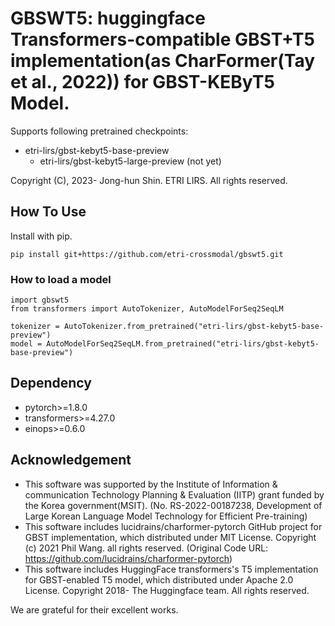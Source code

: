# GBSWT5: huggingface Transformers-compatible GBST+T5 implementation(as CharFormer(Tay et al., 2022)) for GBST-KEByT5 Model.

Supports following pretrained checkpoints:
  * etri-lirs/gbst-kebyt5-base-preview
	* etri-lirs/gbst-kebyt5-large-preview (not yet)

Copyright (C), 2023- Jong-hun Shin. ETRI LIRS. All rights reserved.

## How To Use
Install with pip.
```
pip install git+https://github.com/etri-crossmodal/gbswt5.git
```

### How to load a model
```
import gbswt5
from transformers import AutoTokenizer, AutoModelForSeq2SeqLM

tokenizer = AutoTokenizer.from_pretrained("etri-lirs/gbst-kebyt5-base-preview")
model = AutoModelForSeq2SeqLM.from_pretrained("etri-lirs/gbst-kebyt5-base-preview")
```

## Dependency
 * pytorch>=1.8.0
 * transformers>=4.27.0
 * einops>=0.6.0

## Acknowledgement

 * This software was supported by the Institute of Information & communication Technology Planning & Evaluation (IITP) grant funded by the Korea government(MSIT). (No. RS-2022-00187238, Development of Large Korean Language Model Technology for Efficient Pre-training)
 * This software includes lucidrains/charformer-pytorch GitHub project for GBST implementation, which distributed under MIT License. Copyright (c) 2021 Phil Wang. all rights reserved. (Original Code URL: https://github.com/lucidrains/charformer-pytorch)
 * This software includes HuggingFace transformers's T5 implementation for GBST-enabled T5 model, which distributed under Apache 2.0 License. Copyright 2018- The Huggingface team. All rights reserved.
 
We are grateful for their excellent works.
